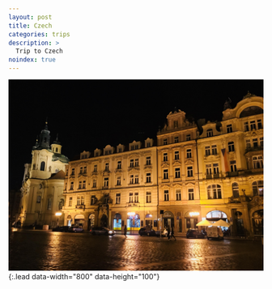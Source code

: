 ```yaml
---
layout: post
title: Czech
categories: trips
description: >
  Trip to Czech
noindex: true
---
```


![Full-width image](https://github.com/osebin/osebin.github.io/blob/master/assets/img/czech/IMG_0514.jpg?raw=true){:.lead data-width="800" data-height="100"}